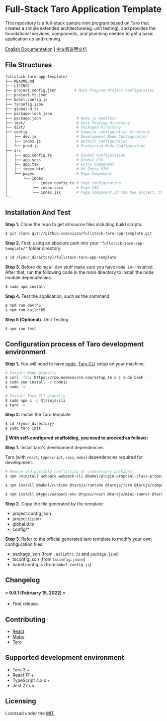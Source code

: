 # Full-Stack Taro Application Template
  
 This repository is a full-stack sample mini program based on Taro that creates a simple extended architecture(eg. unit testing), and provides the foundational services, components, and plumbing needed to get a basic application up and running. 

[English Documentation](README.md) | [中文版说明文档](README_CN.md)


## File Structures

```sh
fullstack-taro-app-template/
├── README.md
├── LICENSE
├── project.config.json        # Mini Program Project Configuration
├── project.tt.json
├── babel.config.js
├── tsconfig.json
├── global.d.ts
├── package-lock.json
├── package.json                # Node.js manifest
├── test/                       # Unit Testing Directory
├── dist/                       # Packaged Directory
├── config                      # Compile configuration directory
│   ├── dev.js                  # Development Mode Configuration
│   ├── index.js                # Default Configuration
│   └── prod.js                 # Production Mode Configuration
├── src
│   ├── app.config.ts           # Global Configuration
│   ├── app.scss                # Global CSS
│   ├── app.tsx                 # Entry Component
│   ├── index.html              # H5 Entry HTML
│   └── pages                   # Page Component
│       └── index
│           ├── index.config.ts # Page Configuration
│           ├── index.scss      # Page CSS
│           └── index.jsx       # Page Component,If the Vue project, this file is index.vue
└──
```
  

## Installation And Test


**Step 1.** Clone the repo to get all source files including build scripts: 

```sh
$ git clone git://github.com/xizon/fullstack-taro-app-template.git
```


**Step 2.** First, using an absolute path into your `"fullstack-taro-app-template/"` folder directory.

```sh
$ cd /{your_directory}/fullstack-taro-app-template
```


**Step 3.** Before doing all dev stuff make sure you have `Node 14+` installed. After that, run the following code in the main directory to install the node module dependencies.

```sh
$ sudo npm install
```

**Step 4.** Test the application, such as the command

```sh
$ npm run dev:h5
$ npm run build:h5
```

**Step 5 (Optional).** Unit Testing

```sh
$ npm run test
```




## Configuration process of Taro development environment

**Step 1.**  You will need to have [node](https://nodejs.org/), [Taro CLI](https://taro.zone/) setup on your machine.

```sh
# Install Node globally
$ curl -fsSL https://rpm.nodesource.com/setup_16.x | sudo bash -
$ sudo yum install -y nodejs
$ node -v

# Install Taro CLI globally
$ sudo npm i -g @tarojs/cli
$ taro -v
```

**Step 2.** Install the Taro template

```sh
$ cd /{your_directory}
$ sudo taro init
```

**🍗 With self-configured scaffolding, you need to proceed as follows:**

**Step 1.**  Install taro's development dependencies

Taro (with `react`, `typescript`, `sass`, `mobx`) dependencies required for development.


```sh
# Remove old possibly conflicting or unnecessary packages:
$ npm uninstall webpack webpack-cli @babel/plugin-proposal-class-properties @babel/plugin-transform-runtime @babel/polyfill @babel/preset-env @babel/preset-react @babel/preset-typescript css-minimizer-webpack-plugin mini-css-extract-plugin moment node-sass babel-loader css-loader raw-loader style-loader glslify-loader json-loader sass-loader react-test-renderer terser-webpack-plugin
```


```sh
$ npm install @babel/runtime @tarojs/runtime @tarojs/taro @tarojs/components @tarojs/plugin-framework-react @tarojs/react mobx mobx-react react react-dom --save
```

```sh
$ npm install @types/webpack-env @types/react @tarojs/mini-runner @tarojs/webpack-runner @babel/core babel-preset-taro eslint eslint-config-taro eslint-plugin-react eslint-plugin-import eslint-plugin-react-hooks stylelint typescript @typescript-eslint/parser @typescript-eslint/eslint-plugin --save-dev
```


**Step 2.**  Copy the file generated by the template:

- project.config.json
- project.tt.json
- global.d.ts
- config/*


**Step 3.**  Refer to the official generated taro template to modify your own configuration files:


- package.json (from `.eslintrc.js` and `package.json`)
- tsconfig.json (from `tsconfig.jsonn`)
- babel.config.js (from `babel.config.js`)




## Changelog

#### = 0.0.1 (February 15, 2022) =

* First release.


## Contributing

- [React](https://reactjs.org/)
- [Mobx](https://mobx.js.org/)
- [Taro](https://taro.zone//)


## Supported development environment

- Taro 3 +
- React 17 +
- TypeScript 4.x.x + 
- Jest 27.x.x


## Licensing

Licensed under the [MIT](https://opensource.org/licenses/MIT).


